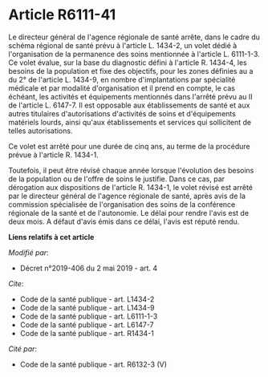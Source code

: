 # Article R6111-41

Le directeur général de l'agence régionale de santé arrête, dans le cadre du schéma régional de santé prévu à l'article L.
1434-2, un volet dédié à l'organisation de la permanence des soins mentionnée à l'article L. 6111-1-3. Ce volet évalue, sur
la base du diagnostic défini à l'article R. 1434-4, les besoins de la population et fixe des objectifs, pour les zones
définies au a du 2° de l'article L. 1434-9, en nombre d'implantations par spécialité médicale et par modalité d'organisation
et il prend en compte, le cas échéant, les activités et équipements mentionnés dans l'arrêté prévu au II de l'article L.
6147-7. Il est opposable aux établissements de santé et aux autres titulaires d'autorisations d'activités de soins et
d'équipements matériels lourds, ainsi qu'aux établissements et services qui sollicitent de telles autorisations. 

Ce volet est arrêté pour une durée de cinq ans, au terme de la procédure prévue à l'article R. 1434-1. 

Toutefois, il peut être révisé chaque année lorsque l'évolution des besoins de la population ou de l'offre de soins le
justifie. Dans ce cas, par dérogation aux dispositions de l'article R. 1434-1, le volet révisé est arrêté par le directeur
général de l'agence régionale de santé, après avis de la commission spécialisée de l'organisation des soins de la conférence
régionale de la santé et de l'autonomie. Le délai pour rendre l'avis est de deux mois. A défaut d'avis émis dans ce délai,
l'avis est réputé rendu.

**Liens relatifs à cet article**

_Modifié par_:

  - Décret n°2019-406 du 2 mai 2019 - art. 4

_Cite_:

  - Code de la santé publique - art. L1434-2
  - Code de la santé publique - art. L1434-9
  - Code de la santé publique - art. L6111-1-3
  - Code de la santé publique - art. L6147-7
  - Code de la santé publique - art. R1434-1

_Cité par_:

  - Code de la santé publique - art. R6132-3 (V)

